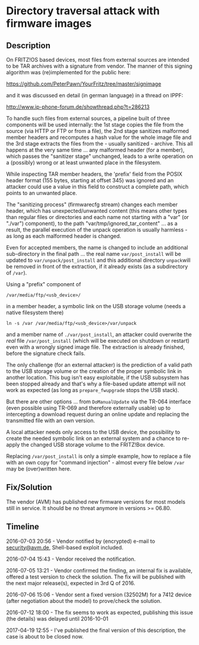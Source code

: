 # Directory traversal attack with firmware images

## Description

On FRITZ!OS based devices, most files from external sources are intended to be TAR archives with a signature from vendor. The manner of this signing algorithm was (re)implemented for the public here: 

https://github.com/PeterPawn/YourFritz/tree/master/signimage 

and it was discussed en detail (in german language) in a thread on IPPF:

http://www.ip-phone-forum.de/showthread.php?t=286213

To handle such files from external sources, a pipeline built of three components will be used internally: the 1st stage copies the file from the source (via HTTP or FTP or from a file), the 2nd stage sanitizes malformed member headers and recomputes a hash value for the whole image file and the 3rd stage extracts the files from the - usually sanitized - archive. This all happens at the very same time ... any malformed header (for a member), which passes the "sanitizer stage" unchanged, leads to a write operation on a (possibly) wrong or at least unwanted place in the filesystem.

While inspecting TAR member headers, the 'prefix' field from the POSIX header format (155 bytes, starting at offset 345) was ignored and an attacker could use a value in this field to construct a complete path, which points to an unwanted place. 

The "sanitizing process" (firmwarecfg stream) changes each member header, which has unexpected/unwanted content (this means other types than regular files or directories and each name not starting with a "var" (or "./var") component), to the path "var/tmp/ignored_tar_content" ... as a result, the parallel execution of the unpack operation is usually harmless - as long as each malformed header is changed.

Even for accepted members, the name is changed to include an additional sub-directory in the final path ... the real name ```var/post_install``` will be updated to ```var/unpack/post_install``` and this additional directory ```unpack```will be removed in front of the extraction, if it already exists (as a subdirectory of ```/var```).

Using a "prefix" component of 

```/var/media/ftp/<usb_device>/```

in a member header, a symbolic link on the USB storage volume (needs a native filesystem there)

```ln -s /var /var/media/ftp/<usb_device>/var/unpack``` 

and a member name of ```./var/post_install```, an attacker could overwrite the _real_ file ```/var/post_install``` (which will be executed on shutdown or restart) even with a wrongly signed image file. The extraction is already finished, before the signature check fails.

The only challenge (for an external attacker) is the prediction of a valid path to the USB storage volume or the creation of the proper symbolic link in another location. This bug isn't easy exploitable, if the USB subsystem has been stopped already and that's why a file-based update attempt will not work as expected (as long as ```prepare_fwupgrade``` stops the USB stack).

But there are other options ... from ```DoManualUpdate``` via the TR-064 interface (even possible using TR-069 and therefore externally usable) up to intercepting a download request during an online update and replacing the transmitted file with an own version. 

A local attacker needs only access to the USB device, the possibility to create the needed symbolic link on an external system and a chance to re-apply the changed USB storage volume to the FRITZ!Box device.

Replacing ```/var/post_install``` is only a simple example, how to replace a file with an own copy for "command injection" - almost every file below ```/var``` may be (over)written here.

## Fix/Solution

The vendor (AVM) has published new firmware versions for most models still in service. It should be no threat anymore in versions >= 06.80.

## Timeline

2016-07-03 20:56 - Vendor notified by (encrypted) e-mail to security@avm.de, Shell-based exploit included.

2016-07-04 15:43 - Vendor received the notification.

2016-07-05 13:21 - Vendor confirmed the finding, an internal fix is available, offered a test version to check the solution. The fix will be published with the next major release(s), expected in 3rd Q of 2016.

2016-07-06 15:06 - Vendor sent a fixed version (32502M) for a 7412 device (after negotiation about the model) to prove/check the solution.

2016-07-12 18:00 - The fix seems to work as expected, publishing this issue (the details) was delayed until 2016-10-01

2017-04-19 12:55 - I've published the final version of this description, the case is about to be closed now.
